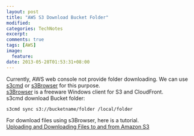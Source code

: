 ```yaml
---
layout: post
title: "AWS S3 Download Bucket Folder"
modified:
categories: TechNotes
excerpt:  
comments: true
tags: [AWS]
image:
  feature:
date: 2013-05-28T01:53:31+08:00
---
```


Currently, AWS web console not provide folder downloading. We can use [s3cmd][] or [s3Browser][] for this purpose.  
[s3Browser][] is a freeware Windows client for S3 and CloudFront.  
s3cmd download Bucket folder:  

    s3cmd sync s3://bucketname/folder /local/folder  

For download files using s3Browser, here is a tutorial.  
[Uploading and Downloading Files to and from Amazon S3](http://s3browser.com/how-to-upload-and-download-files.php)  


[s3cmd]: http://s3tools.org/s3cmd  
[s3Browser]: http://s3browser.com/  

